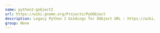 ```yaml
---
name: python2-gobject2
url: https://wiki.gnome.org/Projects/PyGObject
description: Legacy Python 2 bindings for GObject URL : https://wiki.
group: None
---
```

